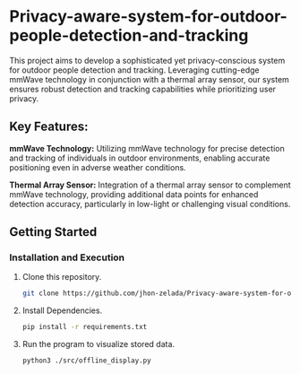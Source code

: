 # Privacy-aware-system-for-outdoor-people-detection-and-tracking
This project aims to develop a sophisticated yet privacy-conscious system for outdoor people detection and tracking. Leveraging cutting-edge mmWave technology in conjunction with a thermal array sensor, our system ensures robust detection and tracking capabilities while prioritizing user privacy.

## Key Features:
**mmWave Technology:** Utilizing mmWave technology for precise detection and tracking of individuals in outdoor environments, enabling accurate positioning even in adverse weather conditions.

**Thermal Array Sensor:** Integration of a thermal array sensor to complement mmWave technology, providing additional data points for enhanced detection accuracy, particularly in low-light or challenging visual conditions.

## Getting Started
### Installation and Execution

1. Clone this repository.
   ```sh
   git clone https://github.com/jhon-zelada/Privacy-aware-system-for-outdoor-people-detection-and-tracking
   ```

2. Install Dependencies.
   ```sh
   pip install -r requirements.txt
   ```
3. Run the program to visualize stored data.
    ```sh
    python3 ./src/offline_display.py
    ```
